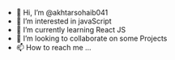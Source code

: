 - 👋 Hi, I’m @akhtarsohaib041
- 👀 I’m interested in javaScript
- 🌱 I’m currently learning React JS
- 💞️ I’m looking to collaborate on some Projects
- 📫 How to reach me ...

<!---
akhtarsohaib041/akhtarsohaib041 is a ✨ special ✨ repository because its `README.md` (this file) appears on your GitHub profile.
You can click the Preview link to take a look at your changes.
--->
